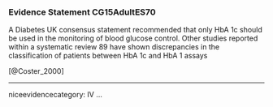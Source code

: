 ### Evidence Statement CG15AdultES70
A Diabetes UK consensus statement recommended that only HbA 1c should be used in the monitoring of blood glucose control. Other studies reported within a systematic review 89 have shown discrepancies in the classification of patients between HbA 1c and HbA 1 assays

[@Coster_2000]

---
niceevidencecategory: IV
...


